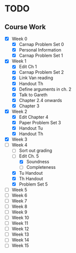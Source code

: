 # TODO

## Course Work

- [x] Week 0
    - [x] Carnap Problem Set 0
    - [x] Personal Information
    - [x] Carnap Problem Set 1
- [x] Week 1
    - [x] Edit Ch 1
    - [x] Carnap Problem Set 2
    - [x] Link Van reading
    - [x] Handout Th
    - [x] Define arguments in ch. 2
    - [x] Talk to Gareth
    - [x] Chapter 2.4 onwards
    - [x] Chapter 3
- [x] Week 2
    - [x] Edit Chapter 4
    - [x] Paper Problem Set 3
    - [x] Handout Tu
    - [x] Handout Th
- [x] Week 3
- [ ] Week 4
    - [ ] Sort out grading
    - [ ] Edit Ch. 5
        - [x] Soundness
        - [ ] Completeness
    - [x] Tu Handout
    - [x] Th Handout
    - [x] Problem Set 5
- [ ] Week 5
- [ ] Week 6
- [ ] Week 7
- [ ] Week 8
- [ ] Week 9
- [ ] Week 10
- [ ] Week 11
- [ ] Week 12
- [ ] Week 13
- [ ] Week 14
- [ ] Week 15
